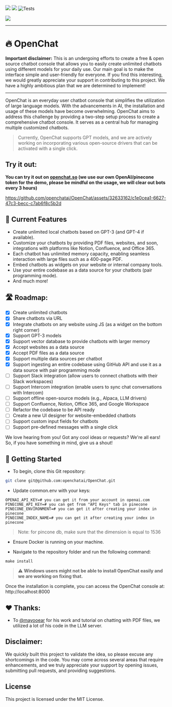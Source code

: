 [![](https://dcbadge.vercel.app/api/server/yjEgCgvefr?style=flat&compact=True)](https://discord.gg/yjEgCgvefr)
<a href="http://www.repostatus.org/#active"><img src="http://www.repostatus.org/badges/latest/active.svg" /></a>
![Tests](https://github.com/openchatai/OpenChat/actions/workflows/tests.yml/badge.svg)

![](https://gcdnb.pbrd.co/images/gjX4atjx9uKT.png?o=1)

---

# 🔥 OpenChat

**Important disclaimer:** This is an undergoing efforts to create a free & open source chatbot console that allows you to easily create unlimited chatbots using different models for your daily use. Our main goal is to make the interface simple and user-friendly for everyone. If you find this interesting, we would greatly appreciate your support in contributing to this project. We have a highly ambitious plan that we are determined to implement!

---

OpenChat is an everyday user chatbot console that simplifies the utilization of large language models. With the advancements in AI, the installation and usage of these models have become overwhelming. OpenChat aims to address this challenge by providing a two-step setup process to create a comprehensive chatbot console. It serves as a central hub for managing multiple customized chatbots.

> Currently, OpenChat supports GPT models, and we are actively working on incorporating various open-source drivers that can be activated with a single click.

## Try it out:

**You can try it out on [openchat.so](http://openchat.so/) (we use our own OpenAI/pinecone token for the demo, please be mindful on the usage, we will clear out bots every 3 hours)**

https://github.com/openchatai/OpenChat/assets/32633162/c1e0cea1-6627-47c3-becc-c7ab6f8c5b2d

## 🏁 Current Features

- Create unlimited local chatbots based on GPT-3 (and GPT-4 if available).
- Customize your chatbots by providing PDF files, websites, and soon, integrations with platforms like Notion, Confluence, and Office 365.
- Each chatbot has unlimited memory capacity, enabling seamless interaction with large files such as a 400-page PDF.
- Embed chatbots as widgets on your website or internal company tools.
- Use your entire codebase as a data source for your chatbots (pair programming mode).
- And much more!

## 🛣️ Roadmap:

- [x] Create unlimited chatbots
- [x] Share chatbots via URL
- [x] Integrate chatbots on any website using JS (as a widget on the bottom right corner)
- [x] Support GPT-3 models
- [x] Support vector database to provide chatbots with larger memory
- [x] Accept websites as a data source
- [x] Accept PDF files as a data source
- [x] Support multiple data sources per chatbot
- [x] Support ingesting an entire codebase using GitHub API and use it as a data source with pair programming mode
- [ ] Support Slack integration (allow users to connect chatbots with their Slack workspaces)
- [ ] Support Intercom integration (enable users to sync chat conversations with Intercom)
- [ ] Support offline open-source models (e.g., Alpaca, LLM drivers)
- [ ] Support Confluence, Notion, Office 365, and Google Workspace
- [ ] Refactor the codebase to be API ready
- [ ] Create a new UI designer for website-embedded chatbots
- [ ] Support custom input fields for chatbots
- [ ] Support pre-defined messages with a single click

We love hearing from you! Got any cool ideas or requests? We're all ears! So, if you have something in mind, give us a shout!

## 🚀 Getting Started

- To begin, clone this Git repository:

```bash
git clone git@github.com:openchatai/OpenChat.git
```

- Update common.env with your keys:

```
OPENAI_API_KEY=# you can get it from your account in openai.com
PINECONE_API_KEY=# you can get from "API Keys" tab in pinecone
PINECONE_ENVIRONMENT=# you can get it after creating your index in pinecone
PINECONE_INDEX_NAME=# you can get it after creating your index in pinecone
```

> Note: for pincone db, make sure that the dimension is equal to 1536

- Ensure Docker is running on your machine.

- Navigate to the repository folder and run the following command:

```
make install
```

> :warning: **Windows users might not be able to install OpenChat easily and we are working on fixing that.**

Once the installation is complete, you can access the OpenChat console at: http://localhost:8000

## ❤️ Thanks:

- To [@mayooear](https://github.com/mayooear) for his work and tutorial on chatting with PDF files, we utilized a lot of his code in the LLM server.

## Disclaimer:

We quickly built this project to validate the idea, so please excuse any shortcomings in the code. You may come across several areas that require enhancements, and we truly appreciate your support by opening issues, submitting pull requests, and providing suggestions.

## License

This project is licensed under the MIT License.
